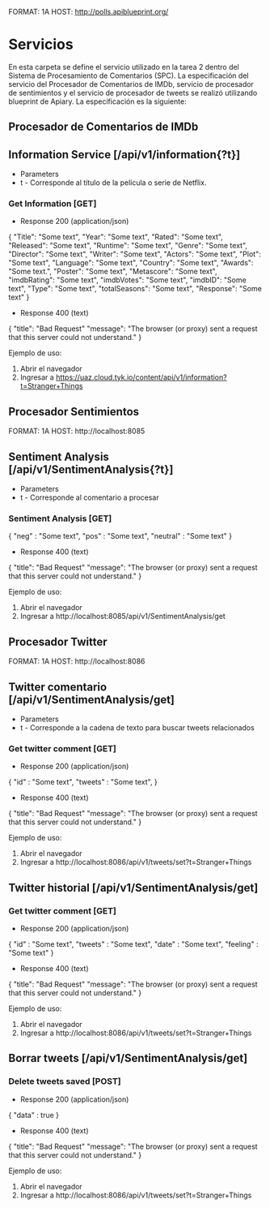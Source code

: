 FORMAT: 1A
HOST: http://polls.apiblueprint.org/

# Servicios
En esta carpeta se define el servicio utilizado en la tarea 2
dentro del Sistema de Procesamiento de Comentarios (SPC).
La especificación del servicio del Procesador de Comentarios de IMDb,
servicio de procesador de sentimientos y el servicio de procesador
de tweets se realizó utilizando blueprint de Apiary.
La especificación es la siguiente:

## Procesador de Comentarios de IMDb

## Information Service [/api/v1/information{?t}]

+ Parameters
+ t - Corresponde al título de la película o serie de Netflix.

### Get Information [GET]

+ Response 200 (application/json)

{
"Title": "Some text",
"Year": "Some text",
"Rated": "Some text",
"Released": "Some text",
"Runtime": "Some text",
"Genre": "Some text",
"Director": "Some text",
"Writer": "Some text",
"Actors": "Some text",
"Plot": "Some text",
"Language": "Some text",
"Country": "Some text",
"Awards": "Some text.",
"Poster": "Some text",
"Metascore": "Some text",
"imdbRating": "Some text",
"imdbVotes": "Some text",
"imdbID": "Some text",
"Type": "Some text",
"totalSeasons": "Some text",
"Response": "Some text"
}

+ Response 400 (text)

{
"title": "Bad Request"
"message": "The browser (or proxy) sent a request that this server could not understand."
}

Ejemplo de uso:
1. Abrir el navegador
1. Ingresar a https://uaz.cloud.tyk.io/content/api/v1/information?t=Stranger+Things



## Procesador Sentimientos

FORMAT: 1A
HOST: http://localhost:8085

## Sentiment Analysis [/api/v1/SentimentAnalysis{?t}]

+ Parameters
+ t - Corresponde al comentario a procesar

### Sentiment Analysis [GET]

{
"neg" : "Some text",
"pos" : "Some text",
"neutral" : "Some text"
}

+ Response 400 (text)

{
"title": "Bad Request"
"message": "The browser (or proxy) sent a request that this server could not understand."
}

Ejemplo de uso:
1. Abrir el navegador
1. Ingresar a http://localhost:8085/api/v1/SentimentAnalysis/get




## Procesador Twitter

FORMAT: 1A
HOST: http://localhost:8086

## Twitter comentario [/api/v1/SentimentAnalysis/get]


+ Parameters
+ t - Corresponde a la cadena de texto para buscar tweets relacionados

### Get twitter comment [GET]

+ Response 200 (application/json)

{
"id" : "Some text",
"tweets" : "Some text",
}

+ Response 400 (text)

{
"title": "Bad Request"
"message": "The browser (or proxy) sent a request that this server could not understand."
}

Ejemplo de uso:
1. Abrir el navegador
1. Ingresar a http://localhost:8086/api/v1/tweets/set?t=Stranger+Things



## Twitter historial [/api/v1/SentimentAnalysis/get]


### Get twitter comment [GET]

+ Response 200 (application/json)

{
"id" : "Some text",
"tweets" : "Some text",
"date" : "Some text",
"feeling" : "Some text"
}

+ Response 400 (text)

{
"title": "Bad Request"
"message": "The browser (or proxy) sent a request that this server could not understand."
}

Ejemplo de uso:
1. Abrir el navegador
1. Ingresar a http://localhost:8086/api/v1/tweets/set?t=Stranger+Things






## Borrar tweets [/api/v1/SentimentAnalysis/get]


### Delete tweets saved [POST]

+ Response 200 (application/json)

{
"data" : true
}

+ Response 400 (text)

{
"title": "Bad Request"
"message": "The browser (or proxy) sent a request that this server could not understand."
}

Ejemplo de uso:
1. Abrir el navegador
1. Ingresar a http://localhost:8086/api/v1/tweets/set?t=Stranger+Things


